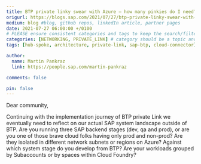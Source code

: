 ```yaml
---
title: BTP private linky swear with Azure – how many pinkies do I need? Architecture impact of Private Link Service.
origurl: https://blogs.sap.com/2021/07/27/btp-private-linky-swear-with-azure-how-many-pinkies-do-i-need/
medium: blog #blog, github repos, linkedIn article, partner pages
date: 2021-07-27 06:00:00 +/0100
# PLEASE ensure consistent categories and tags to keep the search/filtering meaningful!
categories: [NETWORKING, PRIVATE_LINK] # category should be a topic and sub-category primary product
tags: [hub-spoke, architecture, private-link, sap-btp, cloud-connector]     # TAG names should always be lowercase

author:
  name: Martin Pankraz
  link: https://people.sap.com/martin-pankraz

comments: false

pin: false
---
```


Dear community,

Continuing with the implementation journey of BTP private Link we eventually need to reflect on our actual SAP system landscape outside of BTP. Are you running three SAP backend stages (dev, qa and prod), or are you one of those brave cloud folks having only prod and non-prod? Are they isolated in different network subnets or regions on Azure? Against which system stage do you develop from BTP? Are your workloads grouped by Subaccounts or by spaces within Cloud Foundry?
